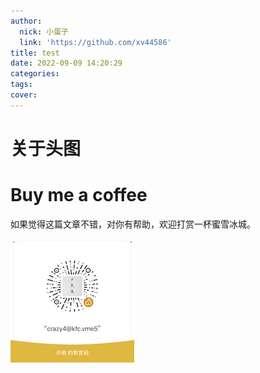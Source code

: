 ```yaml
---
author:
  nick: 小蛋子
  link: 'https://github.com/xv44586'
title: test
date: 2022-09-09 14:20:29
categories:
tags:
cover:
---
```

<!-- toc -->

# 关于头图

# Buy me a coffee
如果觉得这篇文章不错，对你有帮助，欢迎打赏一杯蜜雪冰城。

![赞赏](/img/sponsor.JPG)
